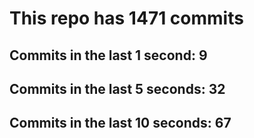 # This repo has 1471 commits

## Commits in the last 1 second: 9
## Commits in the last 5 seconds: 32
## Commits in the last 10 seconds: 67
